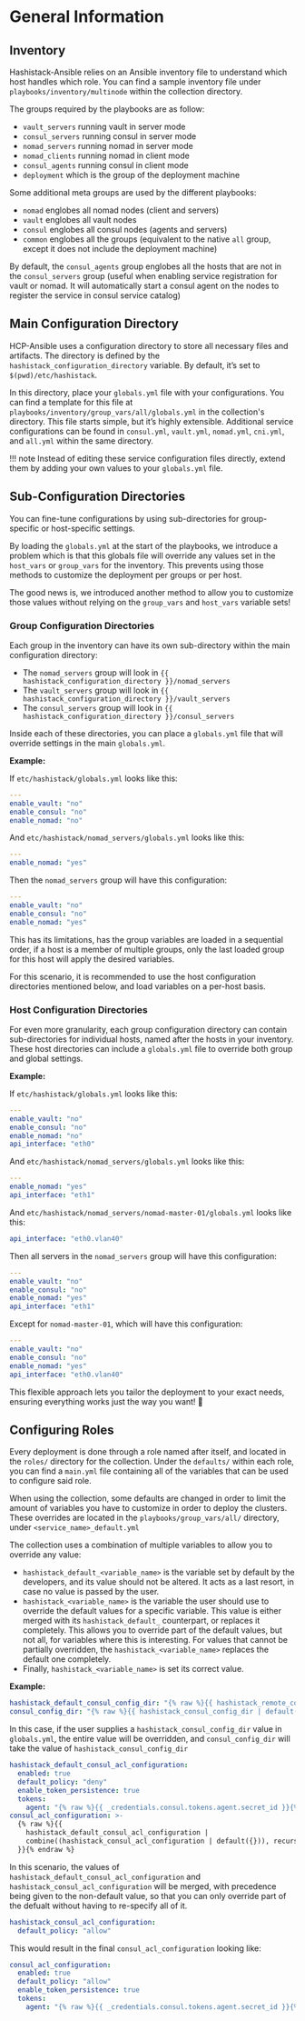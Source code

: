 # General Information

## Inventory

Hashistack-Ansible relies on an Ansible inventory file to understand which host handles which role. You can find a sample inventory file under `playbooks/inventory/multinode` within the collection directory.

The groups required by the playbooks are as follow:

- `vault_servers` running vault in server mode
- `consul_servers` running consul in server mode
- `nomad_servers` running nomad in server mode
- `nomad_clients` running nomad in client mode
- `consul_agents` running consul in client mode
- `deployment` which is the group of the deployment machine

Some additional meta groups are used by the different playbooks:

- `nomad` englobes all nomad nodes (client and servers)
- `vault` englobes all vault nodes
- `consul` englobes all consul nodes (agents and servers)
- `common` englobes all the groups (equivalent to the native `all` group, except it does not include the deployment machine)

By default, the `consul_agents` group englobes all the hosts that are not in the `consul_servers` group (useful when enabling service registration for vault or nomad. It will automatically start a consul agent on the nodes to register the service in consul service catalog)

## Main Configuration Directory

HCP-Ansible uses a configuration directory to store all necessary files and artifacts. The directory is defined by the `hashistack_configuration_directory` variable. By default, it’s set to `$(pwd)/etc/hashistack`.

In this directory, place your `globals.yml` file with your configurations. You can find a template for this file at `playbooks/inventory/group_vars/all/globals.yml` in the collection's directory. This file starts simple, but it’s highly extensible. Additional service configurations can be found in `consul.yml`, `vault.yml`, `nomad.yml`, `cni.yml`, and `all.yml` within the same directory.

!!! note
    Instead of editing these service configuration files directly, extend them by adding your own values to your `globals.yml` file.

## Sub-Configuration Directories

You can fine-tune configurations by using sub-directories for group-specific or host-specific settings.

By loading the `globals.yml` at the start of the playbooks, we introduce a problem which is that this globals file will override any values set in the `host_vars` or `group_vars` for the inventory. This prevents using those methods to customize the deployment per groups or per host.

The good news is, we introduced another method to allow you to customize those values without relying on the `group_vars` and `host_vars` variable sets!

### Group Configuration Directories

Each group in the inventory can have its own sub-directory within the main configuration directory:

- The `nomad_servers` group will look in `{{ hashistack_configuration_directory }}/nomad_servers`
- The `vault_servers` group will look in `{{ hashistack_configuration_directory }}/vault_servers`
- The `consul_servers` group will look in `{{ hashistack_configuration_directory }}/consul_servers`

Inside each of these directories, you can place a `globals.yml` file that will override settings in the main `globals.yml`.

**Example:**

If `etc/hashistack/globals.yml` looks like this:
```yaml
---
enable_vault: "no"
enable_consul: "no"
enable_nomad: "no"
```

And `etc/hashistack/nomad_servers/globals.yml` looks like this:
```yaml
---
enable_nomad: "yes"
```

Then the `nomad_servers` group will have this configuration:
```yaml
---
enable_vault: "no"
enable_consul: "no"
enable_nomad: "yes"
```

This has its limitations, has the group variables are loaded in a sequential order, if a host is a member of multiple groups, only the last loaded group for this host will apply the desired variables.

For this scenario, it is recommended to use the host configuration directories mentioned below, and load variables on a per-host basis.

### Host Configuration Directories

For even more granularity, each group configuration directory can contain sub-directories for individual hosts, named after the hosts in your inventory. These host directories can include a `globals.yml` file to override both group and global settings.

**Example:**

If `etc/hashistack/globals.yml` looks like this:
```yaml
---
enable_vault: "no"
enable_consul: "no"
enable_nomad: "no"
api_interface: "eth0"
```

And `etc/hashistack/nomad_servers/globals.yml` looks like this:
```yaml
---
enable_nomad: "yes"
api_interface: "eth1"
```

And `etc/hashistack/nomad_servers/nomad-master-01/globals.yml` looks like this:
```yaml
api_interface: "eth0.vlan40"
```

Then all servers in the `nomad_servers` group will have this configuration:
```yaml
---
enable_vault: "no"
enable_consul: "no"
enable_nomad: "yes"
api_interface: "eth1"
```
Except for `nomad-master-01`, which will have this configuration:
```yaml
---
enable_vault: "no"
enable_consul: "no"
enable_nomad: "yes"
api_interface: "eth0.vlan40"
```

This flexible approach lets you tailor the deployment to your exact needs, ensuring everything works just the way you want! 🎯

## Configuring Roles

Every deployment is done through a role named after itself, and located in the `roles/` directory for the collection. Under the `defaults/` within each role, you can find a `main.yml` file containing all of the variables  that can be used to configure said role.

When using the collection, some defaults are changed in order to limit the amount of variables you have to customize in order to deploy the clusters. These overrides are located in the `playbooks/group_vars/all/` directory, under `<service_name>_default.yml`

The collection uses a combination of multiple variables to allow you to override any value:

- `hashistack_default_<variable_name>` is the variable set by default by the developers, and its value should not be altered. It acts as a last resort, in case no value is passed by the user.
- `hashistack_<variable_name>` is the variable the user should use to override the default values for a specific variable. This value is either merged with its `hashistack_default_` counterpart, or replaces it completely. This allows you to override part of the default values, but not all, for variables where this is interesting. For values that cannot be partially overridden, the `hashistack_<variable_name>` replaces the default one completely.
- Finally, `hashistack_<variable_name>` is set its correct value.

**Example:**

```yaml
hashistack_default_consul_config_dir: "{% raw %}{{ hashistack_remote_config_dir }}/consul.d{% endraw %}"
consul_config_dir: "{% raw %}{{ hashistack_consul_config_dir | default(hashistack_default_consul_config_dir) }}{% endraw %}"
```
In this case, if the user supplies a `hashistack_consul_config_dir` value in `globals.yml`, the entire value will be overridden, and `consul_config_dir` will take the value of `hashistack_consul_config_dir`

```yaml
hashistack_default_consul_acl_configuration:
  enabled: true
  default_policy: "deny"
  enable_token_persistence: true
  tokens:
    agent: "{% raw %}{{ _credentials.consul.tokens.agent.secret_id }}{% endraw %}"
consul_acl_configuration: >-
  {% raw %}{{
    hashistack_default_consul_acl_configuration |
    combine((hashistack_consul_acl_configuration | default({})), recursive=true)
  }}{% endraw %}
```
In this scenario, the values of `hashistack_default_consul_acl_configuration` and `hashistack_consul_acl_configuration` will be merged, with precedence being given to the non-default value, so that you can only override part of the defualt without having to re-specify all of it.

```yaml
hashistack_consul_acl_configuration:
  default_policy: "allow"
```
This would result in the final `consul_acl_configuration` looking like:

```yaml
consul_acl_configuration:
  enabled: true
  default_policy: "allow"
  enable_token_persistence: true
  tokens:
    agent: "{% raw %}{{ _credentials.consul.tokens.agent.secret_id }}{% endraw %}"
```
